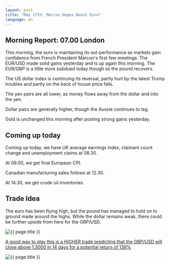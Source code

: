 ```yaml
---
layout: post
title: "May 17th: Macron Hopes Boost Euro"
language: en
---
```

## Morning Report: 07.00 London

This morning, the euro is maintaining its out-performance as markets gain confidence from French President Marcon's first few meetings. The EUR/USD made solid gains yesterday and is up again this morning. The EUR/GBP is a little more subdued today though as the pound recovers. 

The US dollar index is continuing its reversal, partly hurt by the latest Trump troubles and partly on the back of house price falls. 

The yen pairs are all lower, as money flows away from the dollar and into the yen. 

Dollar pairs are generally higher, though the Aussie continues to lag. 

Gold is unchanged this morning after posting strong gains yesterday.


## Coming up today

Coming up today, we have UK average earnings index, claimant count change and unemployment claims at 08.30. 

At 09.00, we get final European CPI. 

Canadian manufacturing sales follows at 12.30. 

At 14.30, we get crude oil inventories.


## Trade Idea

The euro has been flying high, but the pound has managed to hold on to ground made around the highs. While the dollar remains weak, there could be further upside from here for the GBP/USD.  


<img class="post-image" src="{{ site.url }}/images/2017-05-17_07-08-43.jpg" alt="{{ page.title }}" title="{{ page.title }}">

<a href="%LINK%%?currency=GBP&market=forex&underlying=frxGBPUSD&formname=higherlower&duration_amount=14&duration_units=d&amount=10&amount_type=payout&expiry_type=duration&barrier=1.3000" target="_blank">A good way to play this is a HIGHER trade predicting that the GBP/USD will close above 1.3000 in 14 days for a potential return of 138%</a>

<img class="post-image" src="{{ site.url }}/images/2017-05-17_07-11-11.jpg" alt="{{ page.title }}" title="{{ page.title }}">